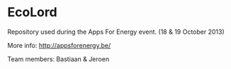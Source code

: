 EcoLord
=======

Repository used during the Apps For Energy event. (18 & 19 October 2013)

More info: http://appsforenergy.be/

Team members: Bastiaan & Jeroen